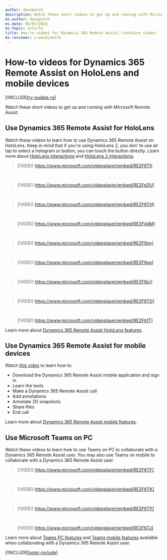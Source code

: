```yaml
---
author: davepinch
description: Watch these short videos to get up and running with Microsoft Dynamics 365 Remote Assist on HoloLens or a mobile device
ms.author: davepinch
ms.date: 06/07/2024
ms.topic: article
title: How-to videos for Dynamics 365 Remote Assist (contains video)  
ms.reviewer: v-wendysmith
---
```


# How-to videos for Dynamics 365 Remote Assist on HoloLens and mobile devices 

[!INCLUDE[try-guides-ra](../includes/try-guides-ra.md)]

Watch these short videos to get up and running with Microsoft Remote Assist. 

## Use Dynamics 365 Remote Assist for HoloLens

Watch these videos to learn how to use Dynamics 365 Remote Assist on HoloLens. Keep in mind that if you're using HoloLens 2, you don' to use air tap to select a hologram or button; you can touch the button directly. Learn more about [HoloLens interactions](/hololens/hololens1-basic-usage) and [HoloLens 2 interactions](/hololens/hololens2-basic-usage).  

> [!VIDEO https://www.microsoft.com/videoplayer/embed/RE2F6TI]
<br>

> [!VIDEO https://www.microsoft.com/videoplayer/embed/RE2FeDU]
<br>

> [!VIDEO https://www.microsoft.com/videoplayer/embed/RE2F6TH]
<br>

> [!VIDEO https://www.microsoft.com/videoplayer/embed/RE2F4dM]
<br>

> [!VIDEO https://www.microsoft.com/videoplayer/embed/RE2F9qy]
<br>

> [!VIDEO https://www.microsoft.com/videoplayer/embed/RE2F9qs]
<br>

> [!VIDEO https://www.microsoft.com/videoplayer/embed/RE2FNci]
<br>

> [!VIDEO https://www.microsoft.com/videoplayer/embed/RE2F6TG]
<br>

> [!VIDEO https://www.microsoft.com/videoplayer/embed/RE2FhfT]      

Learn more about [Dynamics 365 Remote Assist HoloLens features](overview-hololens.md).

## Use Dynamics 365 Remote Assist for mobile devices 

Watch [this video](https://youtu.be/DQJWsCDNpb4?list=PLE8_akGzEn_z_qRTst3OFZf1fC8VIao8F) to learn how to:

* Download the Dynamics 365 Remote Assist mobile application and sign in 
* Learn the tools
* Make a Dynamics 365 Remote Assist call
* Add annotations 
* Annotate 2D snapshots  
* Share files
* End call

Learn more about [Dynamics 365 Remote Assist mobile features](mobile-app/remote-assist-mobile-overview.md).

## Use Microsoft Teams on PC 

Watch these videos to learn how to use Teams on PC to collaborate with a Dynamics 365 Remote Assist user. You may also use Teams on mobile to collaborate with a Dynamics 365 Remote Assist user. 

> [!VIDEO https://www.microsoft.com/videoplayer/embed/RE2F6TF]
<br>

> [!VIDEO https://www.microsoft.com/videoplayer/embed/RE2F6TK]
<br> 

> [!VIDEO https://www.microsoft.com/videoplayer/embed/RE2F6TP]
<br>

> [!VIDEO https://www.microsoft.com/videoplayer/embed/RE2F6TJ]   

Learn more about [Teams PC features](teams-pc-all.md) and [Teams mobile features](teams-mobile-all.md) available when collaborating with a Dynamics 365 Remote Assist user. 


[!INCLUDE[footer-include](../includes/footer-banner.md)]
